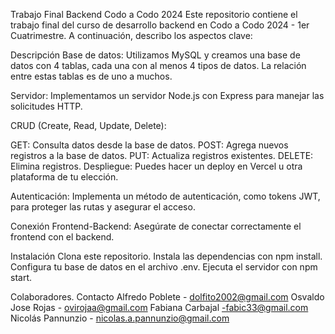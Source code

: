 Trabajo Final Backend Codo a Codo 2024
Este repositorio contiene el trabajo final del curso de desarrollo backend en Codo a Codo 2024 - 1er Cuatrimestre. A continuación, describo los aspectos clave:

Descripción
Base de datos: Utilizamos MySQL y creamos una base de datos con 4 tablas, cada una con al menos 4 tipos de datos. La relación entre estas tablas es de uno a muchos.

Servidor: Implementamos un servidor Node.js con Express para manejar las solicitudes HTTP.

CRUD (Create, Read, Update, Delete):

GET: Consulta datos desde la base de datos.
POST: Agrega nuevos registros a la base de datos.
PUT: Actualiza registros existentes.
DELETE: Elimina registros.
Despliegue: Puedes hacer un deploy en Vercel u otra plataforma de tu elección.

Autenticación: Implementa un método de autenticación, como tokens JWT, para proteger las rutas y asegurar el acceso.

Conexión Frontend-Backend: Asegúrate de conectar correctamente el frontend con el backend.

Instalación
Clona este repositorio.
Instala las dependencias con npm install.
Configura tu base de datos en el archivo .env.
Ejecuta el servidor con npm start.

Colaboradores. Contacto
Alfredo Poblete - dolfito2002@gmail.com
Osvaldo Jose Rojas - ovirojaa@gmail.com
Fabiana Carbajal -fabic33@gmail.com
Nicolás Pannunzio - nicolas.a.pannunzio@gmail.com
